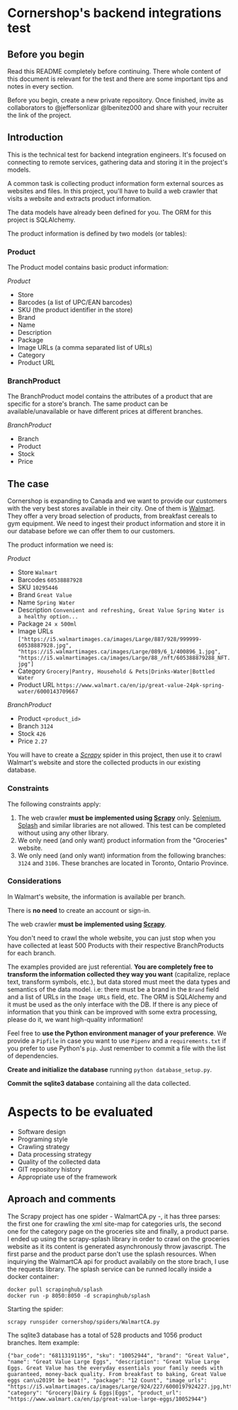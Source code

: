 # Cornershop's backend integrations test

## Before you begin

Read this README completely before continuing. There whole content of this document is relevant for the test and there are some important tips and notes in every section.

Before you begin, create a new private repository. Once finished, invite as collaborators to @jeffersonlizar @lbenitez000
and share with your recruiter the link of the project.

## Introduction

This is the technical test for backend integration engineers. It's focused on connecting to remote services, gathering data and storing it in the project's models.

A common task is collecting product information form external sources as websites and files. In this project, you'll have to  build a web crawler that visits a website and extracts product information.

The data models have already been defined for you. The ORM for this project is SQLAlchemy. 

The product information is defined by two models (or tables):

### Product
The Product model contains basic product information:

*Product*

- Store
- Barcodes (a list of UPC/EAN barcodes)
- SKU (the product identifier in the store)
- Brand
- Name
- Description
- Package
- Image URLs (a comma separated list of URLs)
- Category
- Product URL

### BranchProduct
The BranchProduct model contains the attributes of a product that are specific for a store's branch. The same product can be available/unavailable or have different prices at different branches.

*BranchProduct*

- Branch
- Product
- Stock
- Price

## The case

Cornershop is expanding to Canada and we want to provide our customers with the very best stores available in their city. One of them is [Walmart](https://www.walmart.ca/). They offer a very broad selection of products, from breakfast cereals to gym equipment. We need to ingest their product information and store it in our database before we can offer them to our customers.

The product information we need is:

*Product*

- Store `Walmart`
- Barcodes `60538887928`
- SKU `10295446`
- Brand `Great Value`
- Name `Spring Water`
- Description `Convenient and refreshing, Great Value Spring Water is a healthy option...`
- Package `24 x 500ml`
- Image URLs `["https://i5.walmartimages.ca/images/Large/887/928/999999-60538887928.jpg", "https://i5.walmartimages.ca/images/Large/089/6_1/400896_1.jpg", "https://i5.walmartimages.ca/images/Large/88_/nft/605388879288_NFT.jpg"]`
- Category `Grocery|Pantry, Household & Pets|Drinks›Water|Bottled Water`
- Product URL `https://www.walmart.ca/en/ip/great-value-24pk-spring-water/6000143709667`

*BranchProduct*
 - Product `<product_id>`
 - Branch `3124`
 - Stock `426`
 - Price `2.27`

You will have to create a *[Scrapy](https://scrapy.org/)* spider in this project, then use it to crawl Walmart's website and store the collected products in our existing database.

### Constraints

The following constraints apply:
1. The web crawler **must be implemented using [Scrapy](https://scrapy.org/)** only. [Selenium](https://www.selenium.dev/), [Splash](https://github.com/scrapinghub/splash) and similar libraries are not allowed. This test can be completed without using any other library.
2. We only need (and only want) product information from the "Groceries" website.
3. We only need (and only want) information from the following branches: `3124` and `3106`. These branches are located in Toronto, Ontario Province.

### Considerations

In Walmart's website, the information is available per branch.

There is **no need** to create an account or sign-in.

The web crawler **must be implemented using [Scrapy](https://scrapy.org/)**.

You don't need to crawl the whole website, you can just stop when you have collected at least 500 Products with their 
respective BranchProducts for each branch.

The examples provided are just referential. **You are completely free to transform the information collected they way you want** (capitalize, replace text, transform symbols, etc.), but data stored must meet the data types and semantics of the data model. i.e: there must be a brand in the `Brand` field and a list of URLs in the `Image URLs` field, etc. The ORM is SQLAlchemy and it must be used as the only interface with the DB. If there is any piece of information that you think can be improved with some extra processing, please do it, we want high-quality information!

Feel free to **use the Python environment manager of your preference**. We provide a `Pipfile` in case you want to use `Pipenv` and a `requirements.txt` if you prefer to use Python's `pip`. Just remember to commit a file with the list of dependencies. 

**Create and initialize the database** running `python database_setup.py`.

**Commit the sqlite3 database** containing all the data collected.

# Aspects to be evaluated
- Software design
- Programing style
- Crawling strategy
- Data processing strategy
- Quality of the collected data
- GIT repository history
- Appropriate use of the framework

## Aproach and comments
The Scrapy project has one spider - WalmartCA.py -, it has three parses: the first one for crawling the xml site-map for categories urls, the second one for the category page on the groceries site and finally, a product parse.
I ended up using the scrapy-splash library in order to crawl on the groceries website as it its content is generated asynchronously throw javascript. The first parse and the product parse don't use the splash resources. When inquirying the WalmartCA api for product availabily on the store brach, I use the requests library. The splash service can be runned locally inside a docker container:

```
docker pull scrapinghub/splash
docker run -p 8050:8050 -d scrapinghub/splash
```

Starting the spider:
```
scrapy runspider cornershop/spiders/WalmartCA.py
```

The sqlite3 database has a total of 528 products and 1056 product branches.
Item example:
```
{"bar_code": "68113191195", "sku": "10052944", "brand": "Great Value", "name": "Great Value Large Eggs", "description": "Great Value Large Eggs. Great Value has the everyday essentials your family needs with guaranteed, money-back quality. From breakfast to baking, Great Value eggs can\u2019t be beat!", "package": "12 Count", "image_urls": "https://i5.walmartimages.ca/images/Large/924/227/6000197924227.jpg,https://i5.walmartimages.ca/images/Enlarge/924/227/6000197924227.jpg", "category": "Grocery|Dairy & Eggs|Eggs", "product_url": "https://www.walmart.ca/en/ip/great-value-large-eggs/10052944"}
```